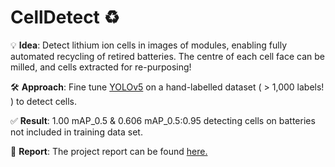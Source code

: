 # CellDetect ♻

💡 **Idea**: Detect lithium ion cells in images of modules, enabling fully automated recycling of retired batteries. The centre of each cell face can be milled, and cells extracted for re-purposing!

🛠️ **Approach**: Fine tune <a href="https://github.com/ultralytics/yolov5">YOLOv5</a> on a hand-labelled dataset ( > 1,000 labels! ) to detect cells.

✅ **Result**: 1.00 mAP_0.5 & 0.606 mAP_0.5:0.95 detecting cells on batteries not included in training data set.


📄 **Report**: The project report can be found <a href="https://drive.google.com/file/d/1jc1pwSu0KWL3z2xB4xRNDjy2_dmBP5Kq/view?pli=1">here.</a>
